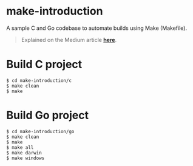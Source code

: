 # make-introduction
A sample C and Go codebase to automate builds using Make (Makefile).

> Explained on the Medium article [**here**](https://medium.com/@thatisuday/distribute-your-software-with-gnu-make-tool-33934b3845dd).

# Build C project
```
$ cd make-introduction/c
$ make clean
$ make
```


# Build Go project
```
$ cd make-introduction/go
$ make clean
$ make
$ make all
$ make darwin
$ make windows
```
